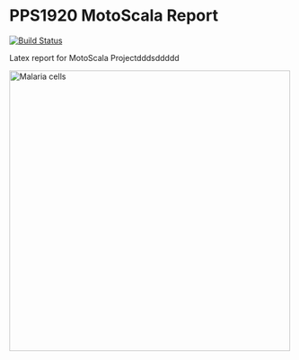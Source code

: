 # PPS1920 MotoScala Report

[![Build Status](https://travis-ci.com/Unibo-PPS-1920/pps1920-motoScala-report.svg?token=1mCAaiu62UfzqtUMtaCr&branch=master)](https://travis-ci.com/Unibo-PPS-1920/pps1920-motoScala-report)

Latex report for MotoScala Projectdddsddddd

<img src="https://upload.wikimedia.org/wikipedia/commons/2/25/LaTeX_logo.png" alt="Malaria cells" width=500 aligh=center/>
